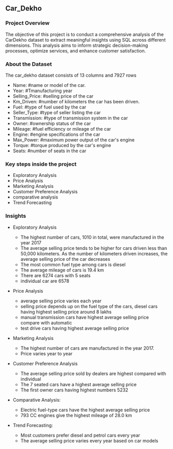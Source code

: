 ## Car_Dekho

### Project Overview

The objective of this project is to conduct a comprehensive analysis of the CarDekho dataset to extract meaningful insights using SQL across different dimensions. This analysis aims to inform strategic decision-making processes, optimize services, and enhance customer satisfaction.

### About the Dataset
The car_dekho dataset consists of 13 columns and 7927 rows

* Name: #name or model of the car.
* Year: #Tmanufacturing year 
* Selling_Price: #selling price of the car
* Km_Driven: #number of kilometers the car has been driven.
* Fuel: #type of fuel used by the car
* Seller_Type: #type of seller listing the car
* Transmission: #type of transmission system in the car
* Owner: #ownership status of the car 
* Mileage: #fuel efficiency or mileage of the car
* Engine: #engine specifications of the car
* Max_Power: #maximum power output of the car's engine
* Torque: #torque produced by the car's engine
* Seats: #number of seats in the car

### Key steps inside the project 
* Exploratory Analysis
* Price Analysis
* Marketing Analysis
* Customer Preference Analysis
* comparative analysis
* Trend Forecasting

### Insights
- Exploratory Analysis
  * The highest number of cars, 1010 in total, were manufactured in the year 2017
  * The average selling price tends to be higher for cars driven less than 50,000 kilometers. As the number of kilometers driven increases, the average selling price of 
     the car decreases
  * The most common fuel type among cars is diesel
  * The average mileage of cars is 19.4 km
  * There are 6274 cars with 5 seats
  * individual car are 6578
    
- Price Analysis
   * average selling price varies each year
   * selling price depends up on the fuel type of the cars, diesel cars having highest selling price around 8 lakhs
   * manual transmission cars have highest average selling price compare with automatic
   * test drive cars having highest average selling price
     
- Marketing Analysis
   * The highest number of cars are manufactured in the year 2017.
   * Price varies year to year
   
- Customer Preference Analysis
   * The average selling price sold by dealers are highest compared with individual
   * The 7 seated cars have a highest average selling price
   * The first owner cars having highest numbers 5232

- Comparative Analysis:
  * Electric fuel-type cars have the highest average selling price
  * 793 CC engines give the highest mileage of 28.0 km
    
- Trend Forecasting:
  * Most customers prefer diesel and petrol cars every year
  * The average selling price varies every year based on car models




    













